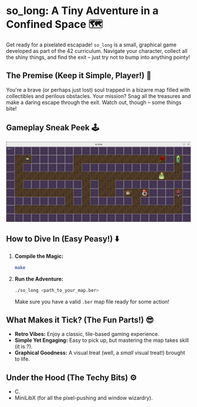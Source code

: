 # so_long: A Tiny Adventure in a Confined Space 🗺️

Get ready for a pixelated escapade! `so_long` is a small, graphical game developed as part of the 42 curriculum. Navigate your character, collect all the shiny things, and find the exit – just try not to bump into anything pointy!

## The Premise (Keep it Simple, Player!) 🤔

You're a brave (or perhaps just lost) soul trapped in a bizarre map filled with collectibles and perilous obstacles. Your mission? Snag all the treasures and make a daring escape through the exit. Watch out, though – some things bite!

## Gameplay Sneak Peek 🕹️

![my_game](my_adventure.png)

## How to Dive In (Easy Peasy!) ⬇️

1.  **Compile the Magic:**
    ```bash
    make
    ```
2.  **Run the Adventure:**
    ```bash
    ./so_long <path_to_your_map.ber>
    ```
    Make sure you have a valid `.ber` map file ready for some action!

## What Makes it Tick? (The Fun Parts!) 😎

* **Retro Vibes:** Enjoy a classic, tile-based gaming experience.
* **Simple Yet Engaging:** Easy to pick up, but mastering the map takes skill (it is ?).
* **Graphical Goodness:** A visual treat (well, a *small* visual treat!) brought to life.

## Under the Hood (The Techy Bits) ⚙️

* C.
* MiniLibX (for all the pixel-pushing and window wizardry).

